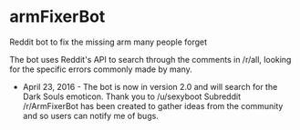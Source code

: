 # armFixerBot
Reddit bot to fix the missing arm many people forget

The bot uses Reddit's API to search through the comments in /r/all, looking for the specific errors commonly made by many.

- April 23, 2016 -
The bot is now in version 2.0 and will search for the Dark Souls emoticon. Thank you to /u/sexyboot
Subreddit /r/ArmFixerBot has been created to gather ideas from the community and so users can notify me of bugs.
